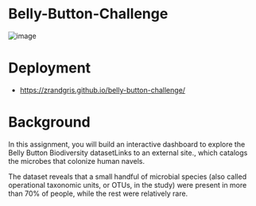 # Belly-Button-Challenge

![image](https://github.com/zRandgris/belly-button-challenge/assets/15763802/f2d8f95c-f59f-4fb0-9d19-c1d0c90a172a)


# Deployment
- https://zrandgris.github.io/belly-button-challenge/

# Background
In this assignment, you will build an interactive dashboard to explore the Belly Button Biodiversity datasetLinks to an external site., which catalogs the microbes that colonize human navels.

The dataset reveals that a small handful of microbial species (also called operational taxonomic units, or OTUs, in the study) were present in more than 70% of people, while the rest were relatively rare.
